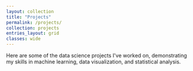 ```yaml
---
layout: collection
title: "Projects"
permalink: /projects/
collection: projects
entries_layout: grid
classes: wide
---
```


Here are some of the data science projects I've worked on, demonstrating my skills in machine learning, data visualization, and statistical analysis.
